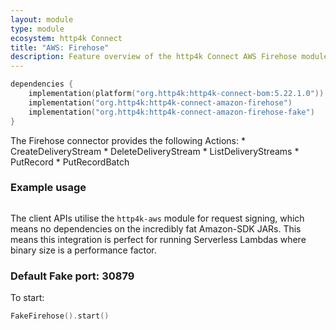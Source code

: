 ```yaml
---
layout: module
type: module
ecosystem: http4k Connect
title: "AWS: Firehose"
description: Feature overview of the http4k Connect AWS Firehose modules
---
```


```kotlin
dependencies {
    implementation(platform("org.http4k:http4k-connect-bom:5.22.1.0"))
    implementation("org.http4k:http4k-connect-amazon-firehose")
    implementation("org.http4k:http4k-connect-amazon-firehose-fake")
}
```


The Firehose connector provides the following Actions:
     *  CreateDeliveryStream
     *  DeleteDeliveryStream
     *  ListDeliveryStreams
     *  PutRecord
     *  PutRecordBatch

### Example usage
```kotlin
```

The client APIs utilise the `http4k-aws` module for request signing, which means no dependencies on the incredibly fat Amazon-SDK JARs. This means this integration is perfect for running Serverless Lambdas where binary size is a performance factor.

### Default Fake port: 30879

To start:
```kotlin
FakeFirehose().start()
```
